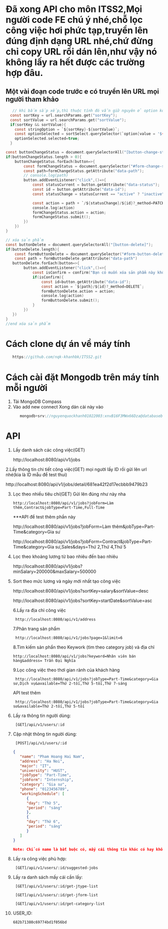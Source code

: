 # Đã xong API cho môn ITSS2,Mọi người code FE chú ý nhé,chỗ lọc công việc hơi phức tạp,truyền lên đúng định dạng URL nhé,chứ đừng chỉ copy URL rồi dán lên,như vậy nó không lấy ra hết được các trường hợp đâu.

## Một vài đoạn code trước e có truyền lên URL mọi người tham khảo

```c
   // khi bấm sắp xếp,thì thuộc tính đó vẫn giữ nguyên ở option ko mất đi (selected=true);
  const sortKey = url.searchParams.get("sortKey");
  const sortValue = url.searchParams.get("sortValue");
  if(sortKey && sortValue){
    const stringOption = `${sortKey}-${sortValue}`;
    const optionSelected = sortSelect.querySelector(`option[value = '${stringOption}']`);
    optionSelected.selected=true;
  }
```

```c
const buttonChangeStatus = document.querySelectorAll("[button-change-status]")
if(buttonChangeStatus.length > 0){
    buttonChangeStatus.forEach(button=>{
        const formChangeStatus = document.querySelector("#form-change-status");
        const path=formChangeStatus.getAttribute("data-path");
        // console.log(path)
        button.addEventListener("click",()=>{
            const statusCurrent = button.getAttribute("data-status");
            const id = button.getAttribute("data-id");
            const statusChange = statusCurrent == "active" ? "inactive":"active";

            const action = path + `/${statusChange}/${id}?_method=PATCH`;
            console.log(action)
            formChangeStatus.action = action;
            formChangeStatus.submit();
        })
    })
}

// xóa sản phẩm
const buttonDelete = document.querySelectorAll("[button-delete]");
if(buttonDelete.length){
    const formButtonDelete = document.querySelector("#form-button-delete");
    const path = formButtonDelete.getAttribute("data-path")
   buttonDelete.forEach(button=>{
        button.addEventListener("click",()=>{
            const isConfirm = confirm("Bạn có muốn xóa sản phẩm này không ?");
            if(isConfirm){
                const id=button.getAttribute("data-id");
                const action = `${path}/${id}?_method=DELETE`;
                formButtonDelete.action = action;
                console.log(action)
                formButtonDelete.submit();
            }
        })
   })
}
//end xóa sản phẩm
```

# Cách clone dự án về máy tính

```c
   https://github.com/nqk-khanhbk/ITSS2.git
```

# Cách cài đặt Mongodb trên máy tính mỗi người

1. Tải MongoDB Compass
2. Vào add new connect
   Xong dán cài này vào
   ```c
      mongodb+srv://nguyenquockhanh01022003:xnvB16F3MWx66Dza@databasebuild.7o62o.mongodb.net/ITSS2
   ```

# API

1. Lấy danh sách các công việc(GET)

   http://localhost:8080/api/v1/jobs

2.Lấy thông tin chi tiết công việc(GET) mọi người lấy ID rồi gửi lên url nhé(kia là ID mẫu để test thui)

http://localhost:8080/api/v1/jobs/detail/681ea42f2d17ecbbb9479b23

3.  Lọc theo nhiều tiêu chí(GET) Gửi lên đúng như này nha

        http://localhost:8080/api/v1/jobs?jobForm=Làm thêm,Contract&jobType=Part-Time,Full-Time

    \*\*\*API để test thêm phần này

    http://localhost:8080/api/v1/jobs?jobForm=Làm thêm&jobType=Part-Time&category=Gia sư

    http://localhost:8080/api/v1/jobs?jobForm=Contract&jobType=Part-Time&category=Gia sư,Sales&days=Thứ 2,Thứ 4,Thứ 5

4.  Lọc theo khoảng lương từ bao nhiêu đến bao nhiêu

    http://localhost:8080/api/v1/jobs?minSalary=200000&maxSalary=500000

5.  Sort theo mức lương và ngày mới nhất tạo công việc

    http://localhost:8080/api/v1/jobs?sortKey=salary&sortValue=desc

    http://localhost:8080/api/v1/jobs?sortKey=startDate&sortValue=asc

    6.Lấy ra địa chỉ công việc

         http://localhost:8080/api/v1/address

    7.Phân trang sản phẩm

         http://localhost:8080/api/v1/jobs?page=1&limit=6

    8.Tìm kiếm sản phẩn theo Keywork (tìm theo category job) và địa chỉ

        http://localhost:8080/api/v1/jobs?keyword=Nhân viên bán hàng&address= Trần Đại Nghĩa

    9.Lọc công việc theo thơi gian rảnh của khách hàng

         http://localhost:8080/api/v1/jobs?jobType=Part-Time&category=Gia sư,Dịch vụ&available=Thứ 2-tối,Thứ 5-tối,Thứ 7-sáng

    API test thêm

         http://localhost:8080/api/v1/jobs?jobType=Part-Time&category=Gia sư&available=Thứ 2-tối,Thứ 5-tối

6.  Lấy ra thông tin người dùng:
    
         [GET]/api/v1/users/:id

7.  Cập nhật thông tin người dùng:

         [POST]/api/v1/users/:id

      ``` json 
      {
         "name": "Pham Hoang Hai Nam",
         "address": "Ha Noi",
         "major": "IT",
         "university": "HUST",
         "jobType": "Part-Time",
         "jobForm": "Internship",
         "category": "Gia sư",
         "phone": "0123456789",
         "workingSchedule": [
            {
            "day": "Thứ 5",
            "period": "sáng"
            },
            {
            "day": "Thứ 6",
            "period": "sáng"
            }
         ]
      }
      
      Note: Chỉ có name là bắt buộc có, mấy cái thông tin khác có hay không không quan trọng, quan trọng là nếu không có thì không suggest ra cái công việc gì được đâu.

8.  Lấy ra công việc phù hợp:
    
         [GET]/api/v1/users/:id/suggested-jobs

9. Lấy ra danh sách mấy cái cần lấy:

        [GET]/api/v1/users/:id/get-jtype-list

        [GET]/api/v1/users/:id/get-jform-list

        [GET]/api/v1/users/:id/get-category-list

10. USER_ID:
    
        682b71380c69774bd1f056bd

